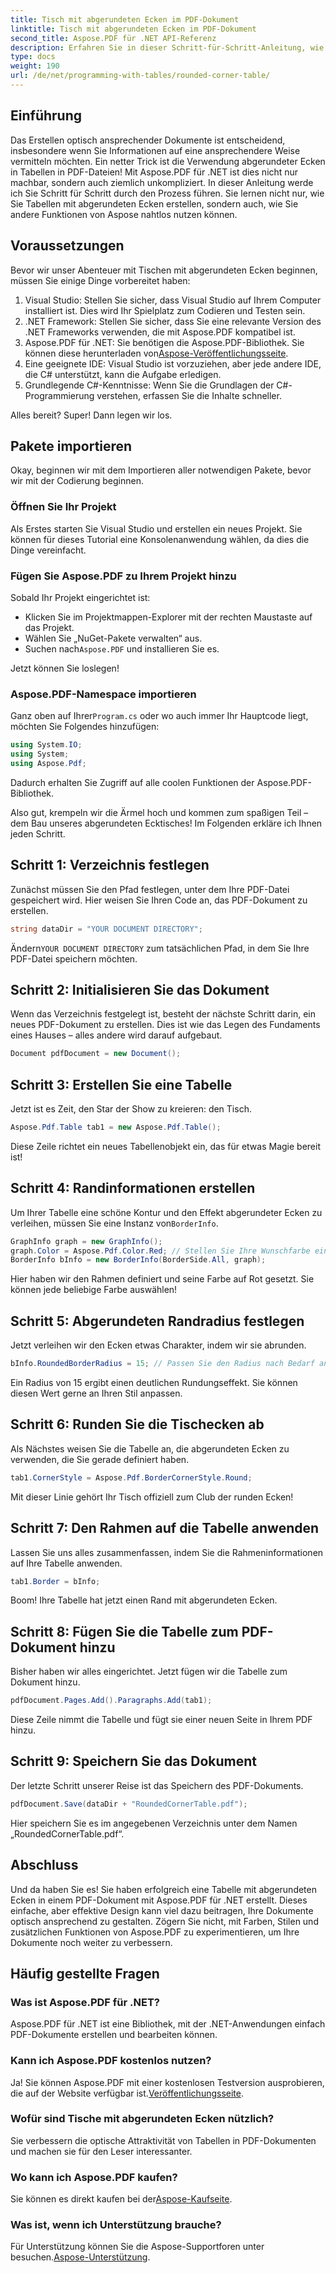 ```yaml
---
title: Tisch mit abgerundeten Ecken im PDF-Dokument
linktitle: Tisch mit abgerundeten Ecken im PDF-Dokument
second_title: Aspose.PDF für .NET API-Referenz
description: Erfahren Sie in dieser Schritt-für-Schritt-Anleitung, wie Sie mit Aspose.PDF für .NET eine schöne Tabelle mit abgerundeten Ecken in Ihren PDF-Dokumenten erstellen.
type: docs
weight: 190
url: /de/net/programming-with-tables/rounded-corner-table/
---
```

## Einführung

Das Erstellen optisch ansprechender Dokumente ist entscheidend, insbesondere wenn Sie Informationen auf eine ansprechendere Weise vermitteln möchten. Ein netter Trick ist die Verwendung abgerundeter Ecken in Tabellen in PDF-Dateien! Mit Aspose.PDF für .NET ist dies nicht nur machbar, sondern auch ziemlich unkompliziert. In dieser Anleitung werde ich Sie Schritt für Schritt durch den Prozess führen. Sie lernen nicht nur, wie Sie Tabellen mit abgerundeten Ecken erstellen, sondern auch, wie Sie andere Funktionen von Aspose nahtlos nutzen können.

## Voraussetzungen

Bevor wir unser Abenteuer mit Tischen mit abgerundeten Ecken beginnen, müssen Sie einige Dinge vorbereitet haben:

1. Visual Studio: Stellen Sie sicher, dass Visual Studio auf Ihrem Computer installiert ist. Dies wird Ihr Spielplatz zum Codieren und Testen sein.
2. .NET Framework: Stellen Sie sicher, dass Sie eine relevante Version des .NET Frameworks verwenden, die mit Aspose.PDF kompatibel ist.
3. Aspose.PDF für .NET: Sie benötigen die Aspose.PDF-Bibliothek. Sie können diese herunterladen von[Aspose-Veröffentlichungsseite](https://releases.aspose.com/pdf/net/).
4. Eine geeignete IDE: Visual Studio ist vorzuziehen, aber jede andere IDE, die C# unterstützt, kann die Aufgabe erledigen.
5. Grundlegende C#-Kenntnisse: Wenn Sie die Grundlagen der C#-Programmierung verstehen, erfassen Sie die Inhalte schneller.

Alles bereit? Super! Dann legen wir los.

## Pakete importieren

Okay, beginnen wir mit dem Importieren aller notwendigen Pakete, bevor wir mit der Codierung beginnen. 

### Öffnen Sie Ihr Projekt

Als Erstes starten Sie Visual Studio und erstellen ein neues Projekt. Sie können für dieses Tutorial eine Konsolenanwendung wählen, da dies die Dinge vereinfacht.

### Fügen Sie Aspose.PDF zu Ihrem Projekt hinzu

Sobald Ihr Projekt eingerichtet ist:
- Klicken Sie im Projektmappen-Explorer mit der rechten Maustaste auf das Projekt.
- Wählen Sie „NuGet-Pakete verwalten“ aus.
-  Suchen nach`Aspose.PDF` und installieren Sie es.

Jetzt können Sie loslegen!

### Aspose.PDF-Namespace importieren

 Ganz oben auf Ihrer`Program.cs` oder wo auch immer Ihr Hauptcode liegt, möchten Sie Folgendes hinzufügen:

```csharp
using System.IO;
using System;
using Aspose.Pdf;
```

Dadurch erhalten Sie Zugriff auf alle coolen Funktionen der Aspose.PDF-Bibliothek.

Also gut, krempeln wir die Ärmel hoch und kommen zum spaßigen Teil – dem Bau unseres abgerundeten Ecktisches! Im Folgenden erkläre ich Ihnen jeden Schritt.

## Schritt 1: Verzeichnis festlegen

Zunächst müssen Sie den Pfad festlegen, unter dem Ihre PDF-Datei gespeichert wird. Hier weisen Sie Ihren Code an, das PDF-Dokument zu erstellen.

```csharp
string dataDir = "YOUR DOCUMENT DIRECTORY";
```

 Ändern`YOUR DOCUMENT DIRECTORY` zum tatsächlichen Pfad, in dem Sie Ihre PDF-Datei speichern möchten. 

## Schritt 2: Initialisieren Sie das Dokument

Wenn das Verzeichnis festgelegt ist, besteht der nächste Schritt darin, ein neues PDF-Dokument zu erstellen. Dies ist wie das Legen des Fundaments eines Hauses – alles andere wird darauf aufgebaut.

```csharp
Document pdfDocument = new Document();
```

## Schritt 3: Erstellen Sie eine Tabelle

Jetzt ist es Zeit, den Star der Show zu kreieren: den Tisch.

```csharp
Aspose.Pdf.Table tab1 = new Aspose.Pdf.Table();
```

Diese Zeile richtet ein neues Tabellenobjekt ein, das für etwas Magie bereit ist!

## Schritt 4: Randinformationen erstellen

 Um Ihrer Tabelle eine schöne Kontur und den Effekt abgerundeter Ecken zu verleihen, müssen Sie eine Instanz von`BorderInfo`.

```csharp
GraphInfo graph = new GraphInfo();
graph.Color = Aspose.Pdf.Color.Red; // Stellen Sie Ihre Wunschfarbe ein
BorderInfo bInfo = new BorderInfo(BorderSide.All, graph);
```

Hier haben wir den Rahmen definiert und seine Farbe auf Rot gesetzt. Sie können jede beliebige Farbe auswählen!

## Schritt 5: Abgerundeten Randradius festlegen

Jetzt verleihen wir den Ecken etwas Charakter, indem wir sie abrunden.

```csharp
bInfo.RoundedBorderRadius = 15; // Passen Sie den Radius nach Bedarf an
```

Ein Radius von 15 ergibt einen deutlichen Rundungseffekt. Sie können diesen Wert gerne an Ihren Stil anpassen.

## Schritt 6: Runden Sie die Tischecken ab

Als Nächstes weisen Sie die Tabelle an, die abgerundeten Ecken zu verwenden, die Sie gerade definiert haben.

```csharp
tab1.CornerStyle = Aspose.Pdf.BorderCornerStyle.Round;
```

Mit dieser Linie gehört Ihr Tisch offiziell zum Club der runden Ecken!

## Schritt 7: Den Rahmen auf die Tabelle anwenden

Lassen Sie uns alles zusammenfassen, indem Sie die Rahmeninformationen auf Ihre Tabelle anwenden.

```csharp
tab1.Border = bInfo;
```

Boom! Ihre Tabelle hat jetzt einen Rand mit abgerundeten Ecken.

## Schritt 8: Fügen Sie die Tabelle zum PDF-Dokument hinzu

Bisher haben wir alles eingerichtet. Jetzt fügen wir die Tabelle zum Dokument hinzu.

```csharp
pdfDocument.Pages.Add().Paragraphs.Add(tab1);
```

Diese Zeile nimmt die Tabelle und fügt sie einer neuen Seite in Ihrem PDF hinzu. 

## Schritt 9: Speichern Sie das Dokument

Der letzte Schritt unserer Reise ist das Speichern des PDF-Dokuments. 

```csharp
pdfDocument.Save(dataDir + "RoundedCornerTable.pdf");
```

Hier speichern Sie es im angegebenen Verzeichnis unter dem Namen „RoundedCornerTable.pdf“.

## Abschluss

Und da haben Sie es! Sie haben erfolgreich eine Tabelle mit abgerundeten Ecken in einem PDF-Dokument mit Aspose.PDF für .NET erstellt. Dieses einfache, aber effektive Design kann viel dazu beitragen, Ihre Dokumente optisch ansprechend zu gestalten. Zögern Sie nicht, mit Farben, Stilen und zusätzlichen Funktionen von Aspose.PDF zu experimentieren, um Ihre Dokumente noch weiter zu verbessern.

## Häufig gestellte Fragen

### Was ist Aspose.PDF für .NET?
Aspose.PDF für .NET ist eine Bibliothek, mit der .NET-Anwendungen einfach PDF-Dokumente erstellen und bearbeiten können.

### Kann ich Aspose.PDF kostenlos nutzen?
 Ja! Sie können Aspose.PDF mit einer kostenlosen Testversion ausprobieren, die auf der Website verfügbar ist.[Veröffentlichungsseite](https://releases.aspose.com/).

### Wofür sind Tische mit abgerundeten Ecken nützlich?
Sie verbessern die optische Attraktivität von Tabellen in PDF-Dokumenten und machen sie für den Leser interessanter.

### Wo kann ich Aspose.PDF kaufen?
 Sie können es direkt kaufen bei der[Aspose-Kaufseite](https://purchase.aspose.com/buy).

### Was ist, wenn ich Unterstützung brauche?
 Für Unterstützung können Sie die Aspose-Supportforen unter besuchen.[Aspose-Unterstützung](https://forum.aspose.com/c/pdf/10).